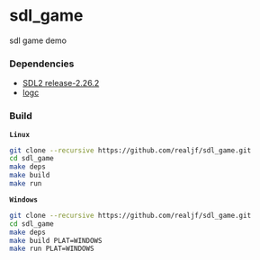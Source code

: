 # sdl_game

sdl game demo

### Dependencies

- [SDL2 release-2.26.2](https://github.com/libsdl-org/SDL/tree/SDL2)
- [logc](https://github.com/realjf/logc.git)

### Build

**`Linux`**

```sh
git clone --recursive https://github.com/realjf/sdl_game.git
cd sdl_game
make deps
make build
make run
```

**`Windows`**

```sh
git clone --recursive https://github.com/realjf/sdl_game.git
cd sdl_game
make deps
make build PLAT=WINDOWS
make run PLAT=WINDOWS

```

